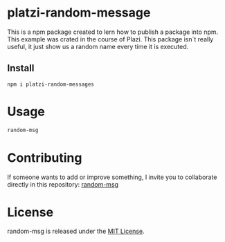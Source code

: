 # platzi-random-message

This is a npm package created to lern how to publish a package into npm. This example was crated in the course of Plazi.
This package isn´t really useful, it just show us a random name every time it is executed.

## Install

```npm
npm i platzi-random-messages
```

# Usage

```bash
random-msg
```

# Contributing
If someone wants to add or improve something, I invite you to collaborate directly in this repository: [random-msg](https://github.com/platzi/npm-random-msg)

# License
random-msg is released under the [MIT License](https://opensource.org/licenses/MIT).
